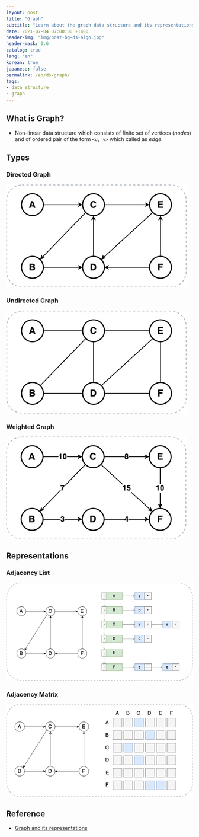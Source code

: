 ```yaml
---
layout: post
title: "Graph"
subtitle: "Learn about the graph data structure and its representations."
date: 2021-07-04 07:00:00 +1400
header-img: "img/post-bg-ds-algo.jpg"
header-mask: 0.6
catalog: true
lang: "en"
korean: true
japanese: false
permalink: /en/ds/graph/
tags:
- data structure
- graph
---
```


## What is Graph?
- Non-linear data structure which consists of finite set of vertices (_nodes_) and of ordered pair of the form `<u, v>` which called as _edge_.

## Types

### Directed Graph
<img src="/img/in-post/ds-algo/graph/directed-graph.jpg" style="margin-left: 0;" alt="directed graph"> 

### Undirected Graph
<img src="/img/in-post/ds-algo/graph/undirected-graph.jpg" style="margin-left: 0;" alt="undirected graph"> 

### Weighted Graph
<img src="/img/in-post/ds-algo/graph/weighted-graph.jpg" style="margin-left: 0;" alt="weighted graph"> 

## Representations

### Adjacency List
<img src="/img/in-post/ds-algo/graph/adjacency-list.jpg" style="margin-left: 0;" alt="weighted graph"> 

### Adjacency Matrix
<img src="/img/in-post/ds-algo/graph/adjacency-matrix.jpg" style="margin-left: 0;" alt="weighted graph"> 


## Reference
- [Graph and its representations](https://www.geeksforgeeks.org/graph-and-its-representations/)